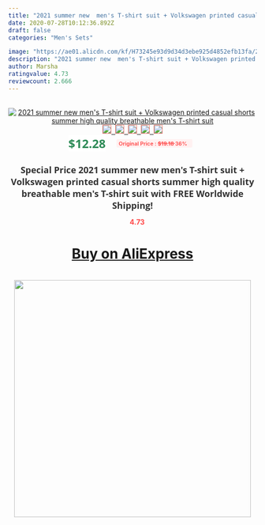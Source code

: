 ```yaml
---
title: "2021 summer new  men's T-shirt suit + Volkswagen printed casual shorts summer high quality breathable men's T-shirt suit"
date: 2020-07-28T10:12:36.892Z
draft: false
categories: "Men's Sets"

image: "https://ae01.alicdn.com/kf/H73245e93d9d34d3ebe925d4852efb13fa/2021-summer-new-men-s-T-shirt-suit-Volkswagen-printed-casual-shorts-summer-high-quality-breathable.jpg"
description: "2021 summer new  men's T-shirt suit + Volkswagen printed casual shorts summer high quality breathable men's T-shirt suit"
author: Marsha
ratingvalue: 4.73
reviewcount: 2.666
---
```

<br>
<div style="text-align: center;">
<a href="https://s.click.aliexpress.com/e/_AW0YpX" target="_blank" rel="nofollow noopener noreferrer"><img alt="2021 summer new  men's T-shirt suit + Volkswagen printed casual shorts summer high quality breathable men's T-shirt suit" class="magnifier-image" src="https://ae01.alicdn.com/kf/H73245e93d9d34d3ebe925d4852efb13fa/2021-summer-new-men-s-T-shirt-suit-Volkswagen-printed-casual-shorts-summer-high-quality-breathable.jpg_640x640.jpg">
<br>
<img style="border:1px solid salmon" src="https://ae01.alicdn.com/kf/H73245e93d9d34d3ebe925d4852efb13fa/2021-summer-new-men-s-T-shirt-suit-Volkswagen-printed-casual-shorts-summer-high-quality-breathable.jpg_120x120.jpg">&nbsp;&nbsp;<img style="border:1px solid salmon" src="https://ae01.alicdn.com/kf/H36e02253f40c4aa2b9e5af4245e5f46aS/2021-summer-new-men-s-T-shirt-suit-Volkswagen-printed-casual-shorts-summer-high-quality-breathable.jpg_120x120.jpg">&nbsp;&nbsp;<img style="border:1px solid salmon" src="https://ae01.alicdn.com/kf/Hf754b8f8d4224282b583fd7d7c5c956eY/2021-summer-new-men-s-T-shirt-suit-Volkswagen-printed-casual-shorts-summer-high-quality-breathable.jpg_120x120.jpg">&nbsp;&nbsp;<img style="border:1px solid salmon" src="https://ae01.alicdn.com/kf/Ha73570325a7c492caf3caf5d187c19c3G/2021-summer-new-men-s-T-shirt-suit-Volkswagen-printed-casual-shorts-summer-high-quality-breathable.jpg_120x120.jpg">&nbsp;&nbsp;<img style="border:1px solid salmon" src="https://ae01.alicdn.com/kf/H3c4d477ade39424b9d644c5e26811a4au/2021-summer-new-men-s-T-shirt-suit-Volkswagen-printed-casual-shorts-summer-high-quality-breathable.jpg_120x120.jpg"></a></div><br0>
<div style="text-align: center;"><span style="background-color: white; border: 0px; box-sizing: border-box; color: seagreen; display: inline-block; font-family: &quot;open sans&quot; , &quot;arial&quot; , &quot;helvetica&quot; , sans-serif , &quot;heiti&quot;; font-size: 24px; font-stretch: inherit; font-weight: 700; line-height: inherit; margin: 0px 10px 0px 0px; padding: 0px; vertical-align: middle;">$12.28 </span>
<span style="background: rgb(255 , 241 , 241); border-radius: 3px; border: 0px; box-sizing: border-box; color: #ff4747; display: inline-block; font-family: inherit; font-size: 12px; font-stretch: inherit; font-style: inherit; font-variant: inherit; font-weight: 600; line-height: inherit; margin: 0px; padding: 2px 5px; transform: scale(0.9); vertical-align: middle;">Original Price : <b style="text-decoration: line-through;">$19.18 </b> 36%&nbsp;&nbsp;</span></div>
<h1 style="color: #333333; display: inline-block; font-family: &quot;open sans&quot; , &quot;arial&quot; , &quot;helvetica&quot; , sans-serif , &quot;heiti&quot;; font-size: 18px; font-stretch: inherit; font-weight: 700; text-align: center;">Special Price 2021 summer new  men's T-shirt suit + Volkswagen printed casual shorts summer high quality breathable men's T-shirt suit with FREE Worldwide Shipping!</h1>
<div style="color: #ff4747; text-align: center;">
<img src="https://4.bp.blogspot.com/-M0ZcTcb-5uY/XleCXlxnR4I/AAAAAAAAAEc/OrjgMkXV1oMQFaCRZj5HQwOCBcu3w1FegCPcBGAYYCw/s1600/star.png" style="height: 15px;">&nbsp;<b>4.73</b></div>
<div class="button_cont" align="center"><a class="buynow_a" href="https://s.click.aliexpress.com/e/_AW0YpX" target="_blank" rel="nofollow noopener noreferrer"><H1>Buy on AliExpress</H1></a></div><br>
<div class="separator" style="clear: both; text-align: center;">
<img src="https://lh3.googleusercontent.com/-pTy5HemUv9M/XlePHvY0dAI/AAAAAAAAAE4/0nX5iRUoIWY8eMW9Dpxeirr157OZliDIgCLcBGAsYHQ/s1600/badge.gif" width="480">
</div>
